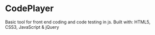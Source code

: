 # CodePlayer
Basic tool for front end coding and code testing in js.
Built with: HTML5, CSS3, JavaScript & jQuery


